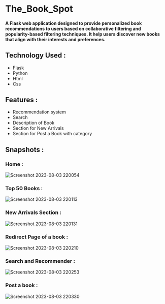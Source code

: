 # The_Book_Spot
#### A Flask web application designed to provide personalized book recommendations to users based on collaborative filtering and popularity-based filtering techniques. It help users discover new books that align with their interests and preferences.
## Technology Used :
* Flask
* Python
* Html
* Css
## Features :
* Recommendation system
* Search
* Description of Book
* Section for New Arrivals
* Section for Post a Book with category
## Snapshots :

### Home :
![Screenshot 2023-08-03 220054](https://github.com/akhilesh1602/The_Book_Spot/assets/115264506/f404255b-5e29-453c-9e80-ed95a7f68c58)
### Top 50 Books :
![Screenshot 2023-08-03 220113](https://github.com/akhilesh1602/The_Book_Spot/assets/115264506/444349a3-b24b-43c2-a5d5-a26f708fd7c6)
### New Arrivals Section :
![Screenshot 2023-08-03 220131](https://github.com/akhilesh1602/The_Book_Spot/assets/115264506/e7fedfc5-684a-455b-b389-ab9b648854c5)
### Redirect Page of a book :
![Screenshot 2023-08-03 220210](https://github.com/akhilesh1602/The_Book_Spot/assets/115264506/dc6587ce-0450-446b-9736-edb0fe7660ab)
### Search and Recommender :
![Screenshot 2023-08-03 220253](https://github.com/akhilesh1602/The_Book_Spot/assets/115264506/eb3f882d-b7b1-4035-8545-a74360b44d8e)
### Post a book :
![Screenshot 2023-08-03 220330](https://github.com/akhilesh1602/The_Book_Spot/assets/115264506/ab935497-7769-4ca6-848e-7f7cd2fa7c6c)
